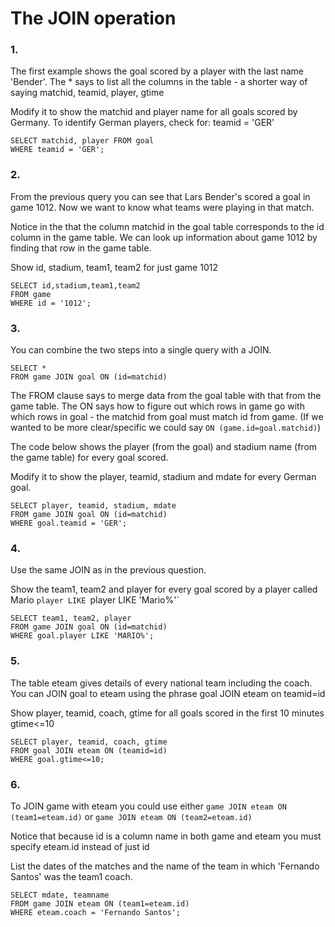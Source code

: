 # The JOIN operation

### 1.
The first example shows the goal scored by a player with the last name 'Bender'. The * says to list all the columns in the table - a shorter way of saying matchid, teamid, player, gtime

Modify it to show the matchid and player name for all goals scored by Germany. To identify German players, check for: teamid = 'GER'

```
SELECT matchid, player FROM goal 
WHERE teamid = 'GER';
```

### 2.
From the previous query you can see that Lars Bender's scored a goal in game 1012. Now we want to know what teams were playing in that match.

Notice in the that the column matchid in the goal table corresponds to the id column in the game table. We can look up information about game 1012 by finding that row in the game table.

Show id, stadium, team1, team2 for just game 1012

```
SELECT id,stadium,team1,team2
FROM game
WHERE id = '1012';
```

### 3.
You can combine the two steps into a single query with a JOIN.
```
SELECT *
FROM game JOIN goal ON (id=matchid)
```
The FROM clause says to merge data from the goal table with that from the game table. The ON says how to figure out which rows in game go with which rows in goal - the matchid from goal must match id from game. (If we wanted to be more clear/specific we could say `ON (game.id=goal.matchid)`)

The code below shows the player (from the goal) and stadium name (from the game table) for every goal scored.

Modify it to show the player, teamid, stadium and mdate for every German goal.

```
SELECT player, teamid, stadium, mdate
FROM game JOIN goal ON (id=matchid)
WHERE goal.teamid = 'GER';
```

### 4.
Use the same JOIN as in the previous question.

Show the team1, team2 and player for every goal scored by a player called Mario `player LIKE `player LIKE 'Mario%'`

```
SELECT team1, team2, player
FROM game JOIN goal ON (id=matchid)
WHERE goal.player LIKE 'MARIO%';
```

### 5.
The table eteam gives details of every national team including the coach. You can JOIN goal to eteam using the phrase goal JOIN eteam on teamid=id

Show player, teamid, coach, gtime for all goals scored in the first 10 minutes gtime<=10

```
SELECT player, teamid, coach, gtime
FROM goal JOIN eteam ON (teamid=id)
WHERE goal.gtime<=10;
```

### 6.
To JOIN game with eteam you could use either `game JOIN eteam ON (team1=eteam.id)` or `game JOIN eteam ON (team2=eteam.id)`

Notice that because id is a column name in both game and eteam you must specify eteam.id instead of just id

List the dates of the matches and the name of the team in which 'Fernando Santos' was the team1 coach.

```
SELECT mdate, teamname
FROM game JOIN eteam ON (team1=eteam.id)
WHERE eteam.coach = 'Fernando Santos';
```

